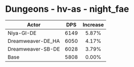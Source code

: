# Dungeons - hv-as - night_fae
| Actor | DPS | Increase |
|---|:---:|:---:|
|Niya-GI-DE|6149|5.87%|
|Dreamweaver-DE_HA|6050|4.17%|
|Dreamweaver-SB-DE|6028|3.79%|
|Base|5808|0.00%|
